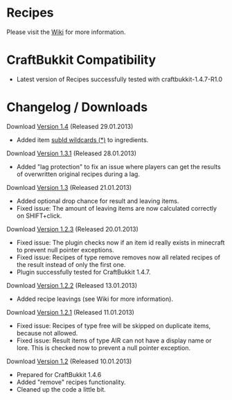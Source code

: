 # Recipes

Please visit the [Wiki](https://github.com/systemNEO/Recipes/wiki) for more information.

# CraftBukkit Compatibility

- Latest version of Recipes successfully tested with craftbukkit-1.4.7-R1.0

# Changelog / Downloads

Download [Version 1.4](http://www.systemneo.de/_bukkit/Recipes_v1.4.zip) (Released 29.01.2013)

- Added item [subId wildcards (*)](https://github.com/systemNEO/Recipes/wiki#wiki-wildcards) to ingredients.

Download [Version 1.3.1](http://www.systemneo.de/_bukkit/Recipes_v1.3.1.zip) (Released 28.01.2013)

- Added "lag protection" to fix an issue where players can get the results of overwritten original recipes during a lag.

Download [Version 1.3](http://www.systemneo.de/_bukkit/Recipes_v1.3.zip) (Released 21.01.2013)

- Added optional drop chance for result and leaving items.
- Fixed issue: The amount of leaving items are now calculated correctly on SHIFT+click.

Download [Version 1.2.3](http://www.systemneo.de/_bukkit/Recipes_v1.2.3.zip) (Released 20.01.2013)

- Fixed issue: The plugin checks now if an item id really exists in minecraft to prevent null pointer exceptions.
- Fixed issue: Recipes of type remove removes now all related recipes of the result instead of only the first one.
- Plugin successfully tested for CraftBukkit 1.4.7.

Download [Version 1.2.2](http://www.systemneo.de/_bukkit/Recipes_v1.2.2.zip) (Released 13.01.2013)

- Added recipe leavings (see Wiki for more information).

Download [Version 1.2.1](http://www.systemneo.de/_bukkit/Recipes_v1.2.1.zip) (Released 11.01.2013)

- Fixed issue: Recipes of type free will be skipped on duplicate items,
because not allowed.
- Fixed issue: Result items of type AIR can not have a display name or
lore. This is checked now to prevent a null pointer exception.

Download [Version 1.2](http://www.systemneo.de/_bukkit/Recipes_v1.2.zip) (Released 10.01.2013)

- Prepared for CraftBukkit 1.4.6
- Added "remove" recipes functionality.
- Cleaned up the code a little bit.
